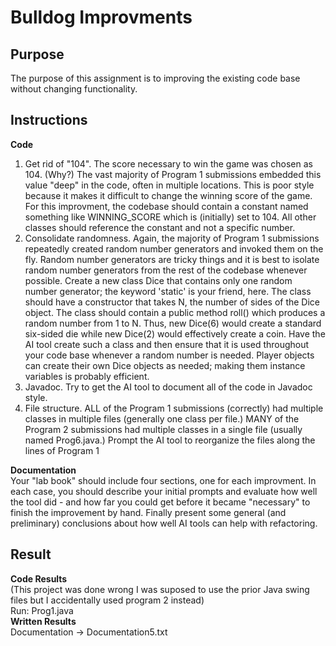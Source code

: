 # Bulldog Improvments

## Purpose 
The purpose of this assignment is to improving the existing code base without changing functionality. 

## Instructions 
**Code**
1. Get rid of "104". The score necessary to win the game was chosen as 104. (Why?) The vast majority of Program 1 submissions embedded this value "deep" in the code, often in multiple locations. This is poor style because it makes it difficult to change the winning score of the game. For this improvment, the codebase should contain a constant named something like WINNING_SCORE which is (initially) set to 104. All other classes should reference the constant and not a specific number.
2. Consolidate randomness. Again, the majority of Program 1 submissions repeatedly created random number generators and invoked them on the fly. Random number generators are tricky things and it is best to isolate random number generators from the rest of the codebase whenever possible. Create a new class Dice that contains only one random number generator; the keyword 'static' is your friend, here. The class should have a constructor that takes N, the number of sides of the Dice object. The class should contain a public method roll() which produces a random number from 1 to N. Thus, new Dice(6) would create a standard six-sided die while new Dice(2) would effectively create a coin. Have the AI tool create such a class and then ensure that it is used throughout your code base whenever a random number is needed. Player objects can create their own Dice objects as needed; making them instance variables is probably efficient.
3. Javadoc. Try to get the AI tool to document all of the code in Javadoc style.
4. File structure. ALL of the Program 1 submissions (correctly) had multiple classes in multiple files (generally one class per file.) MANY of the Program 2 submissions had multiple classes in a single file (usually named Prog6.java.) Prompt the AI tool to reorganize the files along the lines of Program 1  
  
**Documentation**  
Your "lab book" should include four sections, one for each improvment. In each case, you should describe your initial prompts and evaluate how well the tool did - and how far you could get before it became "necessary" to finish the improvement by hand. Finally present some general (and preliminary) conclusions about how well AI tools can help with refactoring.


## Result
**Code Results**  
(This project was done wrong I was suposed to use the prior Java swing files but I accidentally used program 2 instead)  
Run: Prog1.java  
**Written Results**  
Documentation -> Documentation5.txt 






